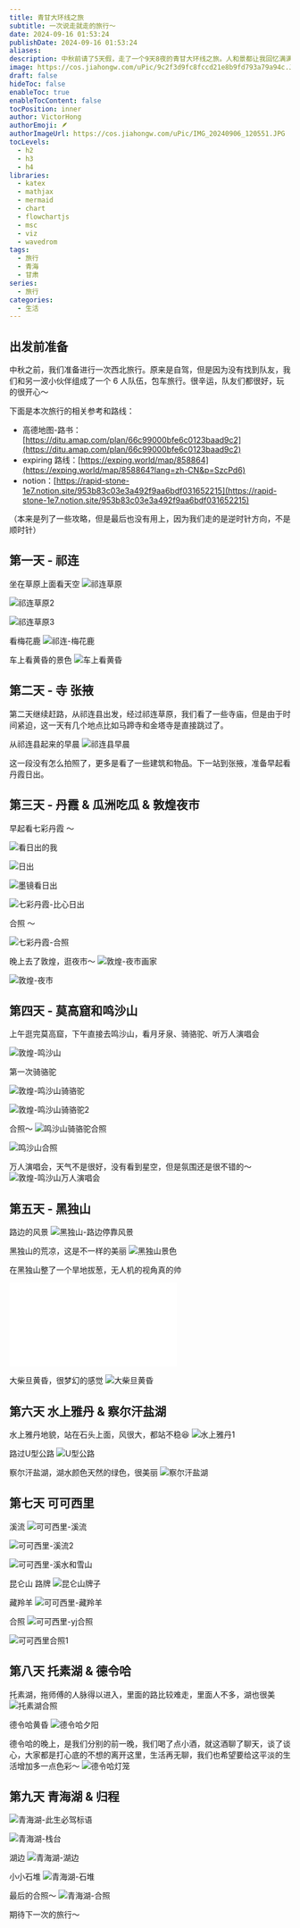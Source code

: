 ```yaml
---
title: 青甘大环线之旅
subtitle: 一次说走就走的旅行～
date: 2024-09-16 01:53:24
publishDate: 2024-09-16 01:53:24
aliases: 
description: 中秋前请了5天假，走了一个9天8夜的青甘大环线之旅。人和景都让我回忆满满。
image: https://cos.jiahongw.com/uPic/9c2f3d9fc8fccd21e8b9fd793a79a94c.JPG
draft: false
hideToc: false
enableToc: true
enableTocContent: false
tocPosition: inner
author: VictorHong
authorEmoji: 🪶
authorImageUrl: https://cos.jiahongw.com/uPic/IMG_20240906_120551.JPG
tocLevels:
  - h2
  - h3
  - h4
libraries:
  - katex
  - mathjax
  - mermaid
  - chart
  - flowchartjs
  - msc
  - viz
  - wavedrom
tags:
  - 旅行
  - 青海
  - 甘肃
series:
  - 旅行
categories:
  - 生活
---
```


## 出发前准备

中秋之前，我们准备进行一次西北旅行。原来是自驾，但是因为没有找到队友，我们和另一波小伙伴组成了一个 6 人队伍，包车旅行。很辛运，队友们都很好，玩的很开心～

下面是本次旅行的相关参考和路线：

- 高德地图-路书：[https://ditu.amap.com/plan/66c99000bfe6c0123baad9c2](https://ditu.amap.com/plan/66c99000bfe6c0123baad9c2)
- expiring 路线：[https://exping.world/map/858864](https://exping.world/map/858864?lang=zh-CN&p=SzcPd6)
- notion：[https://rapid-stone-1e7.notion.site/953b83c03e3a492f9aa6bdf031652215](https://rapid-stone-1e7.notion.site/953b83c03e3a492f9aa6bdf031652215)

（本来是列了一些攻略，但是最后也没有用上，因为我们走的是逆时针方向，不是顺时针）

## 第一天 - 祁连

坐在草原上面看天空
![祁连草原](https://cos.jiahongw.com/uPic/祁连草原.jpg)


![祁连草原2](https://cos.jiahongw.com/uPic/祁连草原2.jpg)


![祁连草原3](https://cos.jiahongw.com/uPic/祁连草原3.jpg)


看梅花鹿
![祁连-梅花鹿](https://cos.jiahongw.com/uPic/祁连-梅花鹿.jpg)



车上看黄昏的景色
![车上看黄昏](https://cos.jiahongw.com/uPic/车上看黄昏.jpg)



## 第二天 - 寺 张掖

第二天继续赶路，从祁连县出发，经过祁连草原，我们看了一些寺庙，但是由于时间紧迫，这一天有几个地点比如马蹄寺和金塔寺是直接跳过了。


从祁连县起来的早晨
![祁连县早晨](https://cos.jiahongw.com/uPic/祁连县早晨.jpg)


这一段没有怎么拍照了，更多是看了一些建筑和物品。下一站到张掖，准备早起看丹霞日出。


## 第三天 - 丹霞 & 瓜洲吃瓜 & 敦煌夜市

早起看七彩丹霞 ～ 

![看日出的我](https://cos.jiahongw.com/uPic/看日出的我.jpg)


![日出](https://cos.jiahongw.com/uPic/日出.jpg)



![墨镜看日出](https://cos.jiahongw.com/uPic/墨镜看日出.jpg)

![七彩丹霞-比心日出](https://cos.jiahongw.com/uPic/七彩丹霞-比心日出.jpg)


合照 ～

![七彩丹霞-合照](https://cos.jiahongw.com/uPic/七彩丹霞-合照.jpg)


晚上去了敦煌，逛夜市～
![敦煌-夜市画家](https://cos.jiahongw.com/uPic/敦煌-夜市画家.jpg)



![敦煌-夜市](https://cos.jiahongw.com/uPic/敦煌-夜市.jpg)



## 第四天 - 莫高窟和鸣沙山

上午逛完莫高窟，下午直接去鸣沙山，看月牙泉、骑骆驼、听万人演唱会

![敦煌-鸣沙山](https://cos.jiahongw.com/uPic/敦煌-鸣沙山.jpg)


第一次骑骆驼

![敦煌-鸣沙山骑骆驼](https://cos.jiahongw.com/uPic/敦煌-鸣沙山骑骆驼.jpg)





![敦煌-鸣沙山骑骆驼2](https://cos.jiahongw.com/uPic/敦煌-鸣沙山骑骆驼2.jpg)



合照～
![鸣沙山骑骆驼合照](https://cos.jiahongw.com/uPic/鸣沙山骑骆驼合照.jpg)

![鸣沙山合照](https://cos.jiahongw.com/uPic/鸣沙山合照.jpg)



万人演唱会，天气不是很好，没有看到星空，但是氛围还是很不错的～
![敦煌-鸣沙山万人演唱会](https://cos.jiahongw.com/uPic/敦煌-鸣沙山万人演唱会.jpg)


## 第五天 - 黑独山

路边的风景
![黑独山-路边停靠风景](https://cos.jiahongw.com/uPic/黑独山-路边停靠风景.jpg)



黑独山的荒凉，这是不一样的美丽
![黑独山景色](https://cos.jiahongw.com/uPic/黑独山景色.jpg)




在黑独山整了一个旱地拔葱，无人机的视角真的帅

<iframe src="//player.bilibili.com/player.html?isOutside=true&aid=113153060969293&bvid=BV1vKtieXE2q&cid=25899501659&p=1" scrolling="no" border="0" frameborder="no" framespacing="0" allowfullscreen="true"></iframe>



大柴旦黄昏，很梦幻的感觉
![大柴旦黄昏](https://cos.jiahongw.com/uPic/大柴旦黄昏.jpg)



## 第六天 水上雅丹 & 察尔汗盐湖

水上雅丹地貌，站在石头上面，风很大，都站不稳😆
![水上雅丹1](https://cos.jiahongw.com/uPic/水上雅丹1.jpg)


路过U型公路
![U型公路](https://cos.jiahongw.com/uPic/U型公路.jpg)


察尔汗盐湖，湖水颜色天然的绿色，很美丽
![察尔汗盐湖](https://cos.jiahongw.com/uPic/察尔汗盐湖.jpg)



## 第七天 可可西里

溪流
![可可西里-溪流](https://cos.jiahongw.com/uPic/可可西里-溪流.jpg)


![可可西里-溪流2](https://cos.jiahongw.com/uPic/可可西里-溪流2.jpg)

![可可西里-溪水和雪山](https://cos.jiahongw.com/uPic/可可西里-溪水和雪山.jpg)


昆仑山 路牌
![昆仑山牌子](https://cos.jiahongw.com/uPic/昆仑山牌子.jpg)


藏羚羊
![可可西里-藏羚羊](https://cos.jiahongw.com/uPic/可可西里-藏羚羊.jpg)



合照
![可可西里-yj合照](https://cos.jiahongw.com/uPic/可可西里-yj合照.jpg)

![可可西里合照1](https://cos.jiahongw.com/uPic/可可西里合照1.jpg)




## 第八天 托素湖 & 德令哈

托素湖，拖师傅的人脉得以进入，里面的路比较难走，里面人不多，湖也很美
![托素湖合照](https://cos.jiahongw.com/uPic/托素湖合照.jpg)





德令哈黄昏
![德令哈夕阳](https://cos.jiahongw.com/uPic/德令哈夕阳.jpg)


德令哈的晚上，是我们分别的前一晚，我们喝了点小酒，就这酒聊了聊天，谈了谈心，大家都是打心底的不想的离开这里，生活再无聊，我们也希望要给这平淡的生活增加多一点色彩～
![德令哈灯笼](https://cos.jiahongw.com/uPic/德令哈灯笼.jpg)


## 第九天 青海湖 & 归程

![青海湖-此生必驾标语](https://cos.jiahongw.com/uPic/青海湖-此生必驾标语.jpg)



![青海湖-栈台](https://cos.jiahongw.com/uPic/青海湖-栈台.jpg)


湖边
![青海湖-湖边](https://cos.jiahongw.com/uPic/青海湖-湖边.jpg)


小小石堆
![青海湖-石堆](https://cos.jiahongw.com/uPic/青海湖-石堆.jpg)


最后的合照～
![青海湖-合照](https://cos.jiahongw.com/uPic/青海湖-合照.jpg)



期待下一次的旅行～
